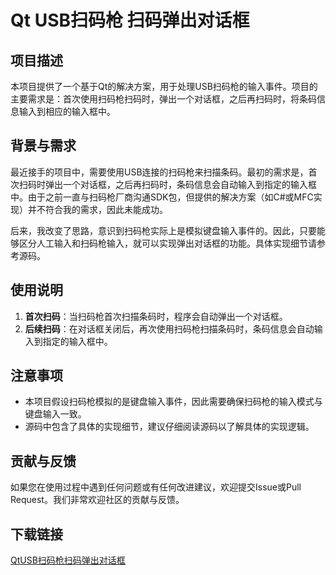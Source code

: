 # Qt USB扫码枪 扫码弹出对话框

## 项目描述

本项目提供了一个基于Qt的解决方案，用于处理USB扫码枪的输入事件。项目的主要需求是：首次使用扫码枪扫码时，弹出一个对话框，之后再扫码时，将条码信息输入到相应的输入框中。

## 背景与需求

最近接手的项目中，需要使用USB连接的扫码枪来扫描条码。最初的需求是，首次扫码时弹出一个对话框，之后再扫码时，条码信息会自动输入到指定的输入框中。由于之前一直与扫码枪厂商沟通SDK包，但提供的解决方案（如C#或MFC实现）并不符合我的需求，因此未能成功。

后来，我改变了思路，意识到扫码枪实际上是模拟键盘输入事件的。因此，只要能够区分人工输入和扫码枪输入，就可以实现弹出对话框的功能。具体实现细节请参考源码。

## 使用说明

1. **首次扫码**：当扫码枪首次扫描条码时，程序会自动弹出一个对话框。
2. **后续扫码**：在对话框关闭后，再次使用扫码枪扫描条码时，条码信息会自动输入到指定的输入框中。

## 注意事项

- 本项目假设扫码枪模拟的是键盘输入事件，因此需要确保扫码枪的输入模式与键盘输入一致。
- 源码中包含了具体的实现细节，建议仔细阅读源码以了解具体的实现逻辑。

## 贡献与反馈

如果您在使用过程中遇到任何问题或有任何改进建议，欢迎提交Issue或Pull Request。我们非常欢迎社区的贡献与反馈。

## 下载链接

[QtUSB扫码枪扫码弹出对话框](https://pan.quark.cn/s/65d61b2577b0)
